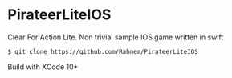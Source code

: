 # PirateerLiteIOS
Clear For Action Lite. Non trivial sample IOS game written in swift

    $ git clone https://github.com/Rahnem/PirateerLiteIOS

Build with XCode 10+
